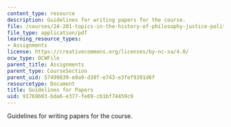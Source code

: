 ```yaml
---
content_type: resource
description: Guidelines for writing papers for the course.
file: /courses/24-201-topics-in-the-history-of-philosophy-justice-political-economy-spring-2016/91769b03bda6e377fe69cb1bf74459c9_MIT24_201S16_Guidelines.pdf
file_type: application/pdf
learning_resource_types:
- Assignments
license: https://creativecommons.org/licenses/by-nc-sa/4.0/
ocw_type: OCWFile
parent_title: Assignments
parent_type: CourseSection
parent_uid: 57499839-e0a9-d38f-e743-e3fef9391d6f
resourcetype: Document
title: Guidelines for Papers
uid: 91769b03-bda6-e377-fe69-cb1bf74459c9
---
```

Guidelines for writing papers for the course.